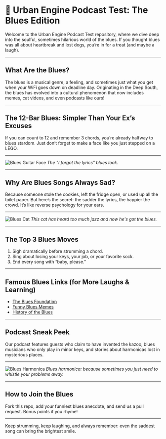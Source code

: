 # 🎸 Urban Engine Podcast Test: The Blues Edition

Welcome to the Urban Engine Podcast Test repository, where we dive deep into the soulful, sometimes hilarious world of the blues. If you thought blues was all about heartbreak and lost dogs, you’re in for a treat (and maybe a laugh).

---

## What Are the Blues?

The blues is a musical genre, a feeling, and sometimes just what you get when your WiFi goes down on deadline day. Originating in the Deep South, the blues has evolved into a cultural phenomenon that now includes memes, cat videos, and even podcasts like ours!

---

## The 12-Bar Blues: Simpler Than Your Ex’s Excuses

If you can count to 12 and remember 3 chords, you’re already halfway to blues stardom. Just don’t forget to make a face like you just stepped on a LEGO.

---

![Blues Guitar Face](https://images.unsplash.com/photo-1511671782779-c97d3d27a1d4?auto=format&fit=crop&w=400&q=80)
*The "I forgot the lyrics" blues look.*

---

## Why Are Blues Songs Always Sad?

Because someone stole the cookies, left the fridge open, or used up all the toilet paper. But here’s the secret: the sadder the lyrics, the happier the crowd. It’s like reverse psychology for your ears.

---

![Blues Cat](https://cdn.pixabay.com/photo/2017/02/20/18/03/cat-2083492_1280.jpg)
*This cat has heard too much jazz and now he's got the blues.*

---

## The Top 3 Blues Moves

1. Sigh dramatically before strumming a chord.
2. Sing about losing your keys, your job, or your favorite sock.
3. End every song with “baby, please.”

---

## Famous Blues Links (for More Laughs & Learning)

- [The Blues Foundation](https://blues.org/)
- [Funny Blues Memes](https://www.pinterest.com/bluesmemes/)
- [History of the Blues](https://www.britannica.com/art/blues-music)

---

## Podcast Sneak Peek

Our podcast features guests who claim to have invented the kazoo, blues musicians who only play in minor keys, and stories about harmonicas lost in mysterious places.

---

![Blues Harmonica](https://images.unsplash.com/photo-1454023492550-5696f8ff10e1?auto=format&fit=crop&w=400&q=80)
*Blues harmonica: because sometimes you just need to whistle your problems away.*

---

## How to Join the Blues

Fork this repo, add your funniest blues anecdote, and send us a pull request. Bonus points if you rhyme!

---

Keep strumming, keep laughing, and always remember: even the saddest song can bring the brightest smile.
